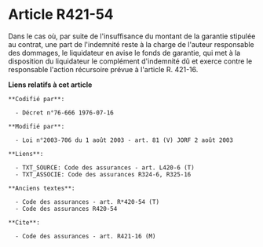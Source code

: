 # Article R421-54

Dans le cas où, par suite de l'insuffisance du montant de la garantie stipulée au contrat, une part de l'indemnité reste à la
charge de l'auteur responsable des dommages, le liquidateur en avise le fonds de garantie, qui met à la disposition du
liquidateur le complément d'indemnité dû et exerce contre le responsable l'action récursoire prévue à l'article R. 421-16.

**Liens relatifs à cet article**

	**Codifié par**:

	  - Décret n°76-666 1976-07-16

	**Modifié par**:

	  - Loi n°2003-706 du 1 août 2003 - art. 81 (V) JORF 2 août 2003

	**Liens**:

	  - TXT_SOURCE: Code des assurances - art. L420-6 (T)
	  - TXT_ASSOCIE: Code des assurances R324-6, R325-16

	**Anciens textes**:

	  - Code des assurances - art. R*420-54 (T)
	  - Code des assurances R420-54

	**Cite**:

	  - Code des assurances - art. R421-16 (M)
